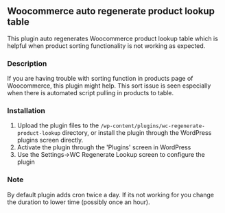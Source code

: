 ## Woocommerce auto regenerate product lookup table

This plugin auto regenerates Woocommerce product lookup table which is helpful when product sorting functionality is not
working as expected.

### Description

If you are having trouble with sorting function in products page of Woocommerce, this plugin might help. This sort issue
is seen especially when there is automated script pulling in products to table.

### Installation

1. Upload the plugin files to the `/wp-content/plugins/wc-regenerate-product-lookup` directory, or install the plugin
   through the WordPress plugins screen directly.
2. Activate the plugin through the 'Plugins' screen in WordPress
3. Use the Settings->WC Regenerate Lookup screen to configure the plugin

### Note

By default plugin adds cron twice a day. If its not working for you change the duration to lower time (possibly once an
hour).